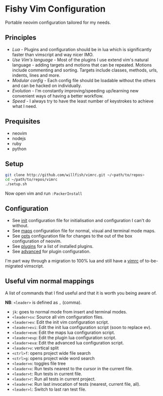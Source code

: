 # Fishy Vim Configuration

Portable neovim configuration tailored for my needs.

## Principles

- *Lua* - Plugins and configuration should be in lua which is significantly faster than vimscript and way nicer IMO.
- *Use Vim's language* - Most of the plugins I use extend vim's natural language - adding targets and motions that can be repeated. Motions include commenting and sorting. Targets include classes, methods, urls, indents, lines and more.
- *Modular config* - Each config file should be loadable without the others and can be hacked on individually.
- *Evolution* - I'm constantly improving/speeding up/learning new convenient ways of having a better workflow.
- *Speed* - I always try to have the least number of keystrokes to achieve what I need.

## Prequisites

- neovim
- nodejs
- ruby
- python

## Setup

```bash
git clone http://github.com/willfish/vimrc.git ~/<path/to/repos>
cd ~/path/to/repos/vimrc
./setup.sh
```

Now open vim and run `:PackerInstall`

## Configuration

- See [init] configuration file for initialisation and configuration I can't do without.
- See [maps] configuration file for normal, visual and terminal mode maps.
- See [opts] configuration file for changes to the out of the box configuration of neovim.
- See [plugins] for a list of installed plugins.
- See [advanced] for plugin configuration.

I'm part way through a migration to 100% lua and still have a [vimrc] of to-be-migrated vimscript.

## Useful vim normal mappings

A list of commands that I find useful and that it is worth you being aware of.

**NB**: `<leader>` is defined as `,` (comma).

- `jk`: goes to normal mode from insert and terminal modes.
- `<leader>sv`: Source all vim configuration files.
- `<leader>ev`: Edit the init vim configuration script.
- `<leader>evi`: Edit the init lua configuration script (soon to replace ev).
- `<leader>evm`: Edit the maps lua configuration script.
- `<leader>evp`: Edit the plugin lua configuration script.
- `<leader>eva`: Edit the advanced lua configuration script.
- `<leader>v`: vertical split
- `<ctrl>f`: opens project wide file search
- `<ctrl>g`: opens project wide word search
- `<leader>n`: toggles file tree
- `<leader>x`: Run tests nearest to the cursor in the current file.
- `<leader>t`: Run tests in current file.
- `<leader>r`: Run all tests in current project.
- `<leader>e`: Run last invocation of tests (nearest, current file, all).
- `<leader>l`: Switch to last ran test file.

[init]:     https://github.com/willfish/vimrc/tree/master/lua/init.lua
[maps]:     https://github.com/willfish/vimrc/tree/master/lua/maps.lua
[opts]:     https://github.com/willfish/vimrc/tree/master/lua/opts.lua
[plugins]:  https://github.com/willfish/vimrc/tree/master/lua/plugins.lua
[advanced]: https://github.com/willfish/vimrc/tree/master/lua/advanced.lua
[vimrc]:    https://github.com/willfish/vimrc/tree/master/vimrcs/unmigratable.vim
